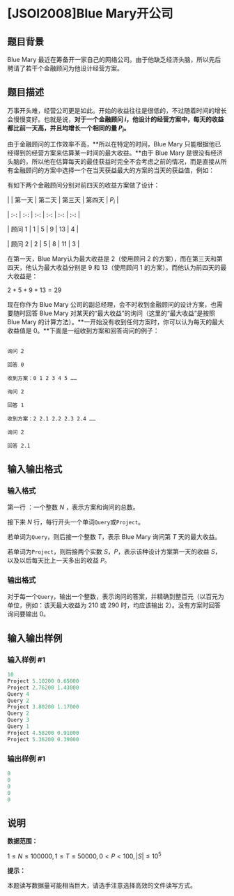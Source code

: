 # [JSOI2008]Blue Mary开公司

## 题目背景

Blue Mary 最近在筹备开一家自己的网络公司。由于他缺乏经济头脑，所以先后聘请了若干个金融顾问为他设计经营方案。

## 题目描述

万事开头难，经营公司更是如此。开始的收益往往是很低的，不过随着时间的增长会慢慢变好。也就是说，**对于一个金融顾问 $i$，他设计的经营方案中，每天的收益都比前一天高，并且均增长一个相同的量 $P_i$。**

由于金融顾问的工作效率不高，**所以在特定的时间，Blue Mary 只能根据他已经得到的经营方案来估算某一时间的最大收益。**由于 Blue Mary 是很没有经济头脑的，所以他在估算每天的最佳获益时完全不会考虑之前的情况，而是直接从所有金融顾问的方案中选择一个在当天获益最大的方案的当天的获益值，例如：

有如下两个金融顾问分别对前四天的收益方案做了设计：

| | 第一天 | 第二天 | 第三天 | 第四天 | $P_i$ |

| :-: | :-: | :-: | :-: | :-: | :-: |

| 顾问 1 | 1 | 5 | 9 | 13 | 4 |

| 顾问 2 | 2 | 5 | 8 | 11 | 3 |

在第一天，Blue Mary认为最大收益是 2（使用顾问 2 的方案），而在第三天和第四天，他认为最大收益分别是 9 和 13（使用顾问 1 的方案）。而他认为前四天的最大收益是：

$2 + 5 + 9 + 13 = 29$

现在你作为 Blue Mary 公司的副总经理，会不时收到金融顾问的设计方案，也需要随时回答 Blue Mary 对某天的“最大收益”的询问（这里的“最大收益”是按照 Blue Mary 的计算方法）。**一开始没有收到任何方案时，你可以认为每天的最大收益值是 0。**下面是一组收到方案和回答询问的例子：

```

询问 2

回答 0

收到方案：0 1 2 3 4 5 ……

询问 2

回答 1

收到方案：2 2.1 2.2 2.3 2.4 ……

询问 2

回答 2.1

```

## 输入输出格式

### 输入格式

第一行 ：一个整数 $N$ ，表示方案和询问的总数。

接下来 $N$ 行，每行开头一个单词`Query`或`Project`。

若单词为`Query`，则后接一个整数 $T$，表示 Blue Mary 询问第 $T$ 天的最大收益。

若单词为`Project`，则后接两个实数 $S$，$P$，表示该种设计方案第一天的收益 $S$，以及以后每天比上一天多出的收益 $P$。

### 输出格式

对于每一个`Query`，输出一个整数，表示询问的答案，并精确到整百元（以百元为单位，例如：该天最大收益为 210 或 290 时，均应该输出 2）。没有方案时回答询问要输出 0。

## 输入输出样例

### 输入样例 #1

```cpp
10
Project 5.10200 0.65000
Project 2.76200 1.43000
Query 4
Query 2
Project 3.80200 1.17000
Query 2
Query 3
Query 1
Project 4.58200 0.91000
Project 5.36200 0.39000
```


### 输出样例 #1

```cpp
0
0
0
0
0
```


## 说明

**数据范围：**

$1 \leq N \leq 100000, 1 \leq T \leq 50000, 0 < P < 100, |S| \leq 10^5$

**提示：**

本题读写数据量可能相当巨大，请选手注意选择高效的文件读写方式。

